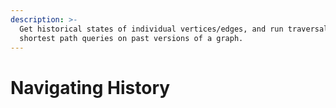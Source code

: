 ```yaml
---
description: >-
  Get historical states of individual vertices/edges, and run traversals and
  shortest path queries on past versions of a graph.
---
```


# Navigating History

